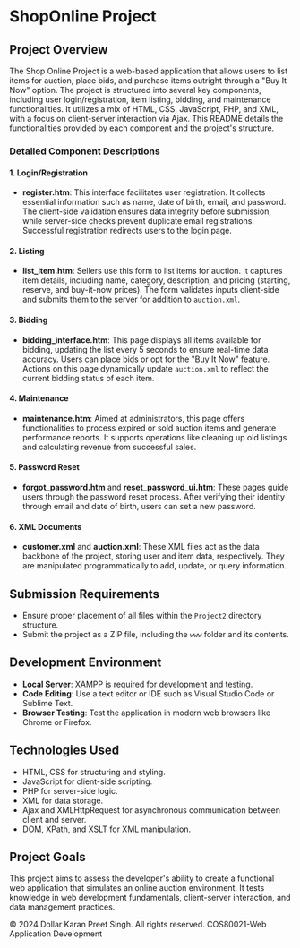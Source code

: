 
# ShopOnline Project

## Project Overview
The Shop Online Project is a web-based application that allows users to list items for auction, place bids, and purchase items outright through a "Buy It Now" option. The project is structured into several key components, including user login/registration, item listing, bidding, and maintenance functionalities. It utilizes a mix of HTML, CSS, JavaScript, PHP, and XML, with a focus on client-server interaction via Ajax. This README details the functionalities provided by each component and the project's structure.

### Detailed Component Descriptions

#### 1. Login/Registration
- **register.htm**: This interface facilitates user registration. It collects essential information such as name, date of birth, email, and password. The client-side validation ensures data integrity before submission, while server-side checks prevent duplicate email registrations. Successful registration redirects users to the login page.

#### 2. Listing
- **list_item.htm**: Sellers use this form to list items for auction. It captures item details, including name, category, description, and pricing (starting, reserve, and buy-it-now prices). The form validates inputs client-side and submits them to the server for addition to `auction.xml`.

#### 3. Bidding
- **bidding_interface.htm**: This page displays all items available for bidding, updating the list every 5 seconds to ensure real-time data accuracy. Users can place bids or opt for the "Buy It Now" feature. Actions on this page dynamically update `auction.xml` to reflect the current bidding status of each item.

#### 4. Maintenance
- **maintenance.htm**: Aimed at administrators, this page offers functionalities to process expired or sold auction items and generate performance reports. It supports operations like cleaning up old listings and calculating revenue from successful sales.

#### 5. Password Reset
- **forgot_password.htm** and **reset_password_ui.htm**: These pages guide users through the password reset process. After verifying their identity through email and date of birth, users can set a new password.

#### 6. XML Documents
- **customer.xml** and **auction.xml**: These XML files act as the data backbone of the project, storing user and item data, respectively. They are manipulated programmatically to add, update, or query information.

## Submission Requirements
- Ensure proper placement of all files within the `Project2` directory structure.
- Submit the project as a ZIP file, including the `www` folder and its contents.

## Development Environment
- **Local Server**: XAMPP is required for development and testing.
- **Code Editing**: Use a text editor or IDE such as Visual Studio Code or Sublime Text.
- **Browser Testing**: Test the application in modern web browsers like Chrome or Firefox.

## Technologies Used
- HTML, CSS for structuring and styling.
- JavaScript for client-side scripting.
- PHP for server-side logic.
- XML for data storage.
- Ajax and XMLHttpRequest for asynchronous communication between client and server.
- DOM, XPath, and XSLT for XML manipulation.

## Project Goals
This project aims to assess the developer's ability to create a functional web application that simulates an online auction environment. It tests knowledge in web development fundamentals, client-server interaction, and data management practices.


© 2024 Dollar Karan Preet Singh. All rights reserved. COS80021-Web Application Development
